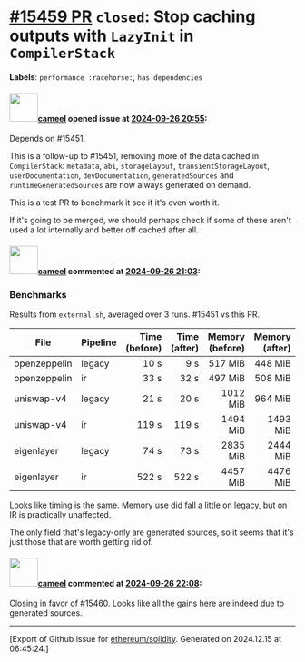 # [\#15459 PR](https://github.com/ethereum/solidity/pull/15459) `closed`: Stop caching outputs with `LazyInit` in `CompilerStack`
**Labels**: `performance :racehorse:`, `has dependencies`


#### <img src="https://avatars.githubusercontent.com/u/137030?v=4" width="50">[cameel](https://github.com/cameel) opened issue at [2024-09-26 20:55](https://github.com/ethereum/solidity/pull/15459):

Depends on #15451.

This is a follow-up to #15451, removing more of the data cached in `CompilerStack`: `metadata`, `abi`, `storageLayout`, `transientStorageLayout`, `userDocumentation`, `devDocumentation`, `generatedSources` and `runtimeGeneratedSources` are now always generated on demand.

This is a test PR to benchmark it see if it's even worth it.

If it's going to be merged, we should perhaps check if some of these aren't used a lot internally and better off cached after all.

#### <img src="https://avatars.githubusercontent.com/u/137030?v=4" width="50">[cameel](https://github.com/cameel) commented at [2024-09-26 21:03](https://github.com/ethereum/solidity/pull/15459#issuecomment-2377932788):

### Benchmarks
Results from `external.sh`, averaged over 3 runs. #15451 vs this PR.

|         File | Pipeline | Time (before) | Time (after) | Memory (before) | Memory (after) |
|--------------|----------|--------------:|-------------:|---------------:|---------------:|
| openzeppelin |   legacy |         10  s |        9   s |       517  MiB |       448  MiB |
| openzeppelin |       ir |         33  s |        32  s |       497  MiB |       508  MiB |
| uniswap-v4   |   legacy |         21  s |        20  s |       1012 MiB |       964  MiB |
| uniswap-v4   |       ir |         119 s |        119 s |       1494 MiB |       1493 MiB |
| eigenlayer   |   legacy |         74  s |        73  s |       2835 MiB |       2444 MiB |
| eigenlayer   |       ir |         522 s |        522 s |       4457 MiB |       4476 MiB |

Looks like timing is the same. Memory use did fall a little on legacy, but on IR is practically unaffected.

The only field that's legacy-only are generated sources, so it seems that it's just those that are worth getting rid of.

#### <img src="https://avatars.githubusercontent.com/u/137030?v=4" width="50">[cameel](https://github.com/cameel) commented at [2024-09-26 22:08](https://github.com/ethereum/solidity/pull/15459#issuecomment-2378021869):

Closing in favor of #15460. Looks like all the gains here are indeed due to generated sources.


-------------------------------------------------------------------------------



[Export of Github issue for [ethereum/solidity](https://github.com/ethereum/solidity). Generated on 2024.12.15 at 06:45:24.]

